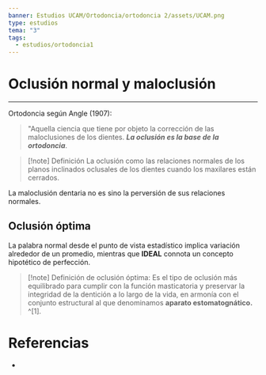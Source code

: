 ```yaml
---
banner: Estudios UCAM/Ortodoncia/ortodoncia 2/assets/UCAM.png
type: estudios
tema: "3"
tags:
  - estudios/ortodoncia1
---
```

# Oclusión normal y maloclusión
___
Ortodoncia según Angle (1907): 
> "Aquella ciencia que tiene por objeto la corrección de las maloclusiones de los dientes. **_La oclusión es la base de la ortodoncia_**. 

>[!note] Definición
>La oclusión como las relaciones normales de los planos inclinados oclusales de los dientes cuando los maxilares están cerrados. 

La maloclusión dentaria no es sino la perversión de sus relaciones normales.

## Oclusión óptima
La palabra normal desde el punto de vista estadístico implica variación alrededor de un promedio, mientras que **IDEAL** connota un concepto hipotético de perfección.

>[!note] Definición de oclusión óptima:
>Es el tipo de oclusión más equilibrado para cumplir con la función masticatoria y preservar la integridad de la dentición a lo largo de la vida, en armonía con el conjunto estructural al que denominamos **aparato estomatognático.** ^[1].




# Referencias
- [^1]: Cannut 1988